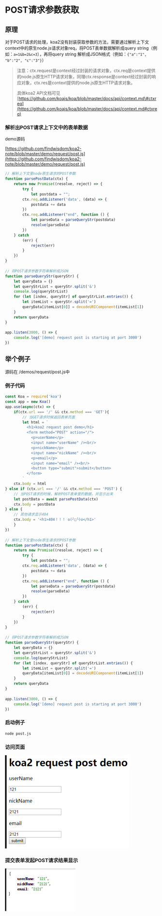 # POST请求参数获取

## 原理

对于POST请求的处理，koa2没有封装获取参数的方法，需要通过解析上下文context中的原生node.js请求对象req，将POST表单数据解析成query string（例如：`a=1&b=2&c=3`），再将query string 解析成JSON格式（例如：`{"a":"1", "b":"2", "c":"3"}`）

> 注意：ctx.request是context经过封装的请求对象，ctx.req是context提供的node.js原生HTTP请求对象，同理ctx.response是context经过封装的响应对象，ctx.res是context提供的node.js原生HTTP请求对象。
>
> 具体koa2 API文档可见 [https://github.com/koajs/koa/blob/master/docs/api/context.md\#ctxreq](https://github.com/koajs/koa/blob/master/docs/api/context.md#ctxreq)

### 解析出POST请求上下文中的表单数据

demo源码

[https://github.com/findwisdom/koa2-note/blob/master/demo/request/post.js](https://github.com/findwisdom/koa2-note/blob/master/demo/request/post.js)

```js
// 解析上下文里node原生请求的POST参数
function parsePostData(ctx) {
    return new Promise((resolve, reject) => {
        try {
            let postdata = "";
        ctx.req.addListener('data', (data) => {
            postdata += data
        })
        ctx.req.addListener("end", function () {
            let parseData = parseQueryStr(postdata)
            resolve(parseData)
        })
    } catch
        (err) {
            reject(err)
        }
    })
}

// 将POST请求参数字符串解析成JSON
function parseQueryStr(queryStr) {
    let queryData = {}
    let queryStrList = queryStr.split('&')
    console.log(queryStrList)
    for (let [index, queryStr] of queryStrList.entries()) {
        let itemList = queryStr.split('=')
        queryData[itemList[0]] = decodeURIComponent(itemList[1])
    }
    return queryData
}

app.listen(3000, () => {
    console.log('[demo] request post is starting at port 3000')
})
```

## 举个例子

源码在 /demos/request/post.js中

### 例子代码

```js
const Koa = require('koa')
const app = new Koa()
app.use(async(ctx) => {
    if(ctx.url === '/' && ctx.method === 'GET'){
        // 当GET请求时候返回表单页面
        let html = `
          <h1>koa2 request post demo</h1>
          <form method="POST" action="/">
            <p>userName</p>
            <input name="userName" /><br/>
            <p>nickName</p>
            <input name="nickName" /><br/>
            <p>email</p>
            <input name="email" /><br/>
            <button type="submit">submit</button>
          </form>
        `
    ctx.body = html
} else if (ctx.url === '/' && ctx.method === 'POST') {
    // 当POST请求的时候，解析POST表单里的数据，并显示出来
    let postData = await parsePostData(ctx)
    ctx.body = postData
} else {
    // 其他请求显示404
    ctx.body = '<h1>404！！！ o(╯□╰)o</h1>'
    }
})

// 解析上下文里node原生请求的POST参数
function parsePostData(ctx) {
    return new Promise((resolve, reject) => {
        try {
            let postdata = "";
        ctx.req.addListener('data', (data) => {
            postdata += data
        })
        ctx.req.addListener("end", function () {
            let parseData = parseQueryStr(postdata)
            resolve(parseData)
        })
    } catch
        (err) {
            reject(err)
        }
    })
}

// 将POST请求参数字符串解析成JSON
function parseQueryStr(queryStr) {
    let queryData = {}
    let queryStrList = queryStr.split('&')
    console.log(queryStrList)
    for (let [index, queryStr] of queryStrList.entries()) {
        let itemList = queryStr.split('=')
        queryData[itemList[0]] = decodeURIComponent(itemList[1])
    }
    return queryData
}

app.listen(3000, () => {
    console.log('[demo] request post is starting at port 3000')
})

```

### 启动例子

```sh
node post.js
```

### 访问页面

![request-get](/assets/gitbook/request-post-1.png)

### 提交表单发起POST请求结果显示

![request-get](/assets/gitbook/request-post-2.png)

